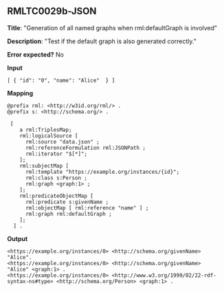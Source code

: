 ## RMLTC0029b-JSON

**Title**: "Generation of all named graphs when rml:defaultGraph is involved"

**Description**: "Test if the default graph is also generated correctly."

**Error expected?** No

**Input**
```
[ { "id": "0", "name": "Alice"  } ] 

```

**Mapping**
```
@prefix rml: <http://w3id.org/rml/> .
@prefix s: <http://schema.org/> .

 [
    a rml:TriplesMap;
    rml:logicalSource [
      rml:source "data.json" ;
      rml:referenceFormulation rml:JSONPath ;
      rml:iterator "$[*]";
    ];
    rml:subjectMap [
      rml:template "https://example.org/instances/{id}";
      rml:class s:Person ;
      rml:graph <graph:1> ;
    ];
    rml:predicateObjectMap [
      rml:predicate s:givenName ;
      rml:objectMap [ rml:reference "name" ] ;
      rml:graph rml:defaultGraph ;
    ];
  ] .

```

**Output**
```
<https://example.org/instances/0> <http://schema.org/givenName> "Alice".
<https://example.org/instances/0> <http://schema.org/givenName> "Alice" <graph:1> .
<https://example.org/instances/0> <http://www.w3.org/1999/02/22-rdf-syntax-ns#type> <http://schema.org/Person> <graph:1> .

```

